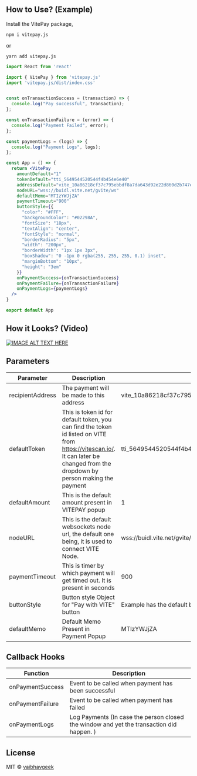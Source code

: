 

## How to Use? (Example)
Install the VitePay package, 

`npm i vitepay.js`

or 

`yarn add vitepay.js`


```jsx
import React from 'react'

import { VitePay } from 'vitepay.js'
import 'vitepay.js/dist/index.css'


const onTransactionSuccess = (transaction) => {
  console.log("Pay successful", transaction);
};

const onTransactionFailure = (error) => {
  console.log("Payment Failed", error);
};

const paymentLogs = (logs) => {
  console.log("Payment Logs", logs);
};

const App = () => {
  return <VitePay
    amountDefault="1"
    tokenDefault="tti_5649544520544f4b454e6e40"
    addressDefault="vite_10a86218cf37c795ebbdf8a7da643d92e22d860d2b747e049e"
    nodeURL="wss://buidl.vite.net/gvite/ws"
    defaultMemo="MTIzYWJjZA"
    paymentTimeout="900"
    buttonStyle={{
      "color": "#FFF",
      "backgroundColor": "#02298A",
      "fontSize": "18px",
      "textAlign": "center",
      "fontStyle": "normal",
      "borderRadius": "5px",
      "width": "200px",
      "borderWidth": "1px 1px 3px",
      "boxShadow": "0 -1px 0 rgba(255, 255, 255, 0.1) inset",
      "marginBottom": "10px",
      "height": "3em"
    }}
    onPaymentSuccess={onTransactionSuccess}
    onPaymentFailure={onTransactionFailure}
    onPaymentLogs={paymentLogs}
  />
}

export default App


```

## How it Looks? (Video)
[![IMAGE ALT TEXT HERE](https://img.youtube.com/vi/5tqTfJ1T6oE/0.jpg)](https://www.youtube.com/watch?v=5tqTfJ1T6oE)


## Parameters
| Parameter | Description | Default Value 
| -------- | ----------- | --------------
| recipientAddress | The payment will be made to this address |  vite_10a86218cf37c795ebbdf8a7da643d92e22d860d2b747e049e 
| defaultToken | This is token id for default token, you can find the token id listed on VITE from https://vitescan.io/. It can later be changed from the dropdown by person making the payment  | tti_5649544520544f4b454e6e40 
| defaultAmount | This is the default amount present in VITEPAY popup | 1 
| nodeURL | This is the default websockets node url, the default one being, it is used to connect VITE Node. | wss://buidl.vite.net/gvite/ws
| paymentTimeout | This is timer by which payment will get timed out. It is present in seconds | 900 
| buttonStyle | Button style Object for "Pay with VITE" button | Example has the default button Class 
| defaultMemo | Default Memo Present in Payment Popup | MTIzYWJjZA
## Callback Hooks 
| Function | Description 
| --------  | ----------- 
| onPaymentSuccess | Event to be called when payment has been successful
| onPaymentFailure | Event to be called when payment has failed
| onPaymentLogs | Log Payments (In case the person closed the window and yet the transaction did happen. )



## License

MIT © [vaibhavgeek](https://github.com/vaibhavgeek)
